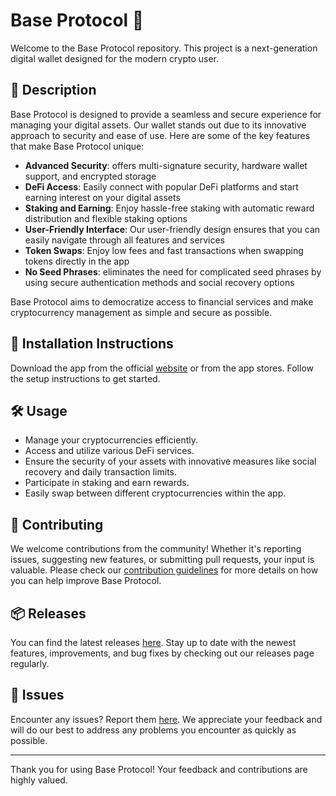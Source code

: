 
# Base Protocol 🚀

Welcome to the Base Protocol repository. This project is a next-generation digital wallet designed for the modern crypto user.

## 📜 Description

Base Protocol is designed to provide a seamless and secure experience for managing your digital assets. Our wallet stands out due to its innovative approach to security and ease of use. Here are some of the key features that make Base Protocol unique:

- **Advanced Security**: offers multi-signature security, hardware wallet support, and encrypted storage
- **DeFi Access**: Easily connect with popular DeFi platforms and start earning interest on your digital assets
- **Staking and Earning**: Enjoy hassle-free staking with automatic reward distribution and flexible staking options
- **User-Friendly Interface**: Our user-friendly design ensures that you can easily navigate through all features and services
- **Token Swaps**: Enjoy low fees and fast transactions when swapping tokens directly in the app
- **No Seed Phrases**: eliminates the need for complicated seed phrases by using secure authentication methods and social recovery options

Base Protocol aims to democratize access to financial services and make cryptocurrency management as simple and secure as possible.

## 🚀 Installation Instructions

Download the app from the official [website](https://www.example.com) or from the app stores. Follow the setup instructions to get started.

## 🛠️ Usage

- Manage your cryptocurrencies efficiently.
- Access and utilize various DeFi services.
- Ensure the security of your assets with innovative measures like social recovery and daily transaction limits.
- Participate in staking and earn rewards.
- Easily swap between different cryptocurrencies within the app.

## 🤝 Contributing

We welcome contributions from the community! Whether it's reporting issues, suggesting new features, or submitting pull requests, your input is valuable. Please check our [contribution guidelines](../../contributing) for more details on how you can help improve Base Protocol.

## 📦 Releases

You can find the latest releases [here](../../releases). Stay up to date with the newest features, improvements, and bug fixes by checking out our releases page regularly.

## 🐛 Issues

Encounter any issues? Report them [here](../../issues). We appreciate your feedback and will do our best to address any problems you encounter as quickly as possible.

---

Thank you for using Base Protocol! Your feedback and contributions are highly valued.
